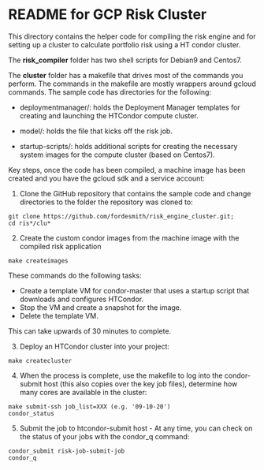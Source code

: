 # README for GCP Risk Cluster

This directory contains the helper code for compiling the risk engine and for setting up a cluster to calculate portfolio risk using a HT condor cluster. 

The **risk_compiler** folder has two shell scripts for Debian9 and Centos7.

The **cluster** folder has a makefile that drives most of the commands you perform. The commands in the makefile are mostly wrappers around gcloud commands. The sample code has directories for the following:

* deploymentmanager/:  holds the Deployment Manager templates for creating and launching the HTCondor compute cluster.

* model/: holds the file that kicks off the risk job. 

* startup-scripts/:  holds additional scripts for creating the necessary system images for the compute cluster (based on Centos7).

Key steps, once the code has been compiled, a machine image has been created and you have the gcloud sdk and a service account:

1. Clone the GitHub repository that contains the sample code and change directories to the folder the repository was cloned to:

```
git clone https://github.com/fordesmith/risk_engine_cluster.git;
cd ris*/clu*
```

2. Create the custom condor images from the machine image with the compiled risk application

```
make createimages
```


These commands do the following tasks:
* Create a template VM for condor-master that uses a startup script that downloads and configures HTCondor.
* Stop the VM and create a snapshot for the image.
* Delete the template VM.

This can take upwards of 30 minutes to complete.

3. Deploy an HTCondor cluster into your project:

```
make createcluster
```


4. When the process is complete, use the makefile to log into the condor-submit host (this also copies over the key job files), determine how many cores are available in the cluster:

```
make submit-ssh job_list=XXX (e.g. '09-10-20')
condor_status
```


5. Submit the job to htcondor-submit host - At any time, you can check on the status of your jobs with the condor_q command:

```
condor_submit risk-job-submit-job
condor_q
```